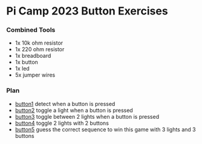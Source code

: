 # Pi Camp 2023 Button Exercises

### Combined Tools

* 1x 10k ohm resistor
* 1x 220 ohm resistor
* 1x breadboard
* 1x button
* 1x led
* 5x jumper wires


### Plan

* [button1](button1/) detect when a button is pressed
* [button2](button2/) toggle a light when a button is pressed
* [button3](button3/) toggle between 2 lights when a button is pressed
* [button4](button4/) toggle 2 lights with 2 buttons
* [button5](button5/) guess the correct sequence to win this game with 3 lights and 3 buttons


